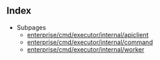 # 

## Index

* Subpages
  * [enterprise/cmd/executor/internal/apiclient](internal/apiclient.md)
  * [enterprise/cmd/executor/internal/command](internal/command.md)
  * [enterprise/cmd/executor/internal/worker](internal/worker.md)


